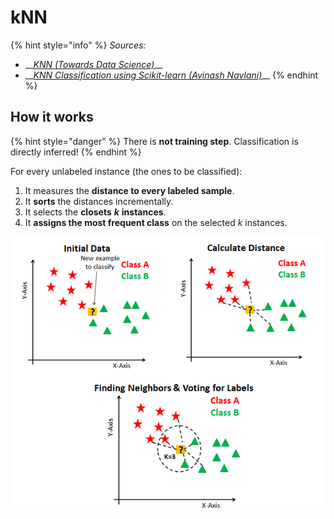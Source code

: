 # kNN

{% hint style="info" %}
_Sources:_

* \_\_[_KNN \(Towards Data Science\)_](https://towardsdatascience.com/knn-k-nearest-neighbors-1-a4707b24bd1d)\_\_
* \_\_[_KNN Classification using Scikit-learn \(Avinash Navlani\)_](https://www.datacamp.com/community/tutorials/k-nearest-neighbor-classification-scikit-learn)\_\_
{% endhint %}

## **How it works**

{% hint style="danger" %}
There is **not training step**. Classification is directly inferred!
{% endhint %}

For every unlabeled instance \(the ones to be classified\):

1. It measures the **distance to every labeled sample**.
2. It **sorts** the distances incrementally.
3. It selects the **closets** _**k**_ **instances**.
4. It **assigns the most frequent class** on the selected _k_ instances.

![Source: DataCamp](../../../../.gitbook/assets/image%20%286%29.png)

